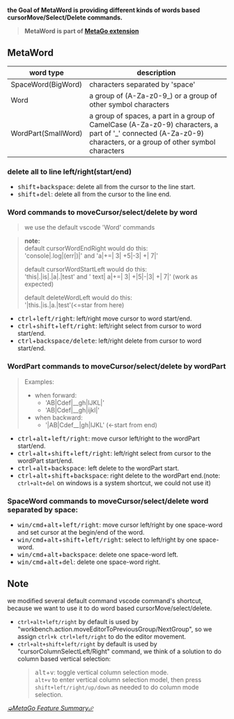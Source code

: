 **the Goal of MetaWord is providing different kinds of words based cursorMove/Select/Delete commands.**

> **MetaWord is part of [MetaGo extension](https://marketplace.visualstudio.com/items?itemName=metaseed.metago)**

## MetaWord
|word type|description|
|---|---|
|SpaceWord(BigWord)| characters separated by 'space'|
|Word|a group of (A-Za-z0-9_) or a group of other symbol characters|
|WordPart(SmallWord)| a group of spaces, a part in a group of CamelCase (A-Za-z0-9) characters, a part of '_' connected (A-Za-z0-9) characters, or a group of other symbol characters|

### delete all to line left/right(start/end)
* <kbd>shift</kbd>+<kbd>backspace</kbd>: delete all from the cursor to the line start.
* <kbd>shift</kbd>+<kbd>del</kbd>: delete all from the cursor to the line end.

### Word commands to moveCursor/select/delete by word

> we use the default vscode 'Word' commands

> **note:**  
> default cursorWordEndRight would do this:   
> 'console|.log|(err|)|' and 'a|+=| 3| +5|-3| +| 7|'  
>
> default cursorWordStartLeft would do this:  
> 'this|.|is|.|a|.|test' and ' text| a|+=| 3| +|5|-|3| +| 7|' (work as expected)  
>
> default deleteWordLeft would do this:  
> '|this.|is.|a.|test'(<=star from here)

* <kbd>ctrl</kbd>+<kbd>left/right</kbd>: left/right move cursor to word start/end.
* <kbd>ctrl</kbd>+<kbd>shift</kbd>+<kbd>left/right</kbd>: left/right select from cursor to word start/end.
* <kbd>ctrl</kbd>+<kbd>backspace/delete</kbd>: left/right delete from cursor to word start/end.

### WordPart commands to moveCursor/select/delete by wordPart
> Examples:  
> * when forward:  
>   * 'AB|Cdef|\_\_gh|IJKL|'  
>   * 'AB|Cdef|\_\_gh|ijkl|'  
> * when backward:  
>   * '|AB|Cdef\_\_|gh|IJKL' (<-start from end)  

* <kbd>ctrl</kbd>+<kbd>alt</kbd>+<kbd>left/right</kbd>: move cursor left/right to the wordPart start/end.
* <kbd>ctrl</kbd>+<kbd>alt</kbd>+<kbd>shift</kbd>+<kbd>left/right</kbd>: left/right select from cursor to the wordPart start/end.
* <kbd>ctrl</kbd>+<kbd>alt</kbd>+<kbd>backspace</kbd>: left delete to the wordPart start.
* <kbd>ctrl</kbd>+<kbd>alt</kbd>+<kbd>shift</kbd>+<kbd>backspace</kbd>: right delete to the wordPart end.(note: `ctrl+alt+del` on windows is a system shortcut, we could not use it)

### SpaceWord commands to moveCursor/select/delete word separated by space:
* <kbd>win/cmd</kbd>+<kbd>alt</kbd>+<kbd>left/right</kbd>: move cursor left/right by one space-word and set cursor at the begin/end of the word.
* <kbd>win/cmd</kbd>+<kbd>alt</kbd>+<kbd>shift</kbd>+<kbd>left/right</kbd>: select to left/right by one space-word.
* <kbd>win/cmd</kbd>+<kbd>alt</kbd>+<kbd>backspace</kbd>: delete one space-word left.
* <kbd>win/cmd</kbd>+<kbd>alt</kbd>+<kbd>del</kbd>: delete one space-word right.

## Note
we modified several default command vscode command's shortcut, because we want to use it to do word based cursorMove/select/delete.
* `ctrl+alt+left/right` by default is used by "workbench.action.moveEditorToPreviousGroup/NextGroup", so we assign `ctrl+k ctrl+left/right` to do the editor movement.
* `ctrl+alt+shift+left/right` by default is used by "cursorColumnSelectLeft/Right" command, we think of a solution to do column based vertical selection:
    > <kbd>alt</kbd>+<kbd>v</kbd>: toggle vertical column selection mode.  
    > `alt+v` to enter vertical column selection model, then press `shift+left/right/up/down` as needed to do column mode selection.

[*➭MetaGo Feature Summary⮵*](https://github.com/metaseed/metaGo/blob/master/README.md#features-summary)
